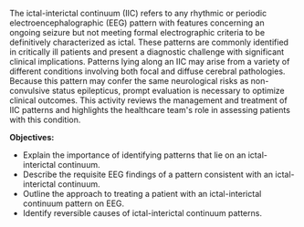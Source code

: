 The ictal-interictal continuum (IIC) refers to any rhythmic or periodic electroencephalographic (EEG) pattern with features concerning an ongoing seizure but not meeting formal electrographic criteria to be definitively characterized as ictal. These patterns are commonly identified in critically ill patients and present a diagnostic challenge with significant clinical implications. Patterns lying along an IIC may arise from a variety of different conditions involving both focal and diffuse cerebral pathologies. Because this pattern may confer the same neurological risks as non-convulsive status epilepticus, prompt evaluation is necessary to optimize clinical outcomes. This activity reviews the management and treatment of IIC patterns and highlights the healthcare team's role in assessing patients with this condition.

**Objectives:**
- Explain the importance of identifying patterns that lie on an ictal-interictal continuum. 
- Describe the requisite EEG findings of a pattern consistent with an ictal-interictal continuum.
- Outline the approach to treating a patient with an ictal-interictal continuum pattern on EEG.
- Identify reversible causes of ictal-interictal continuum patterns.